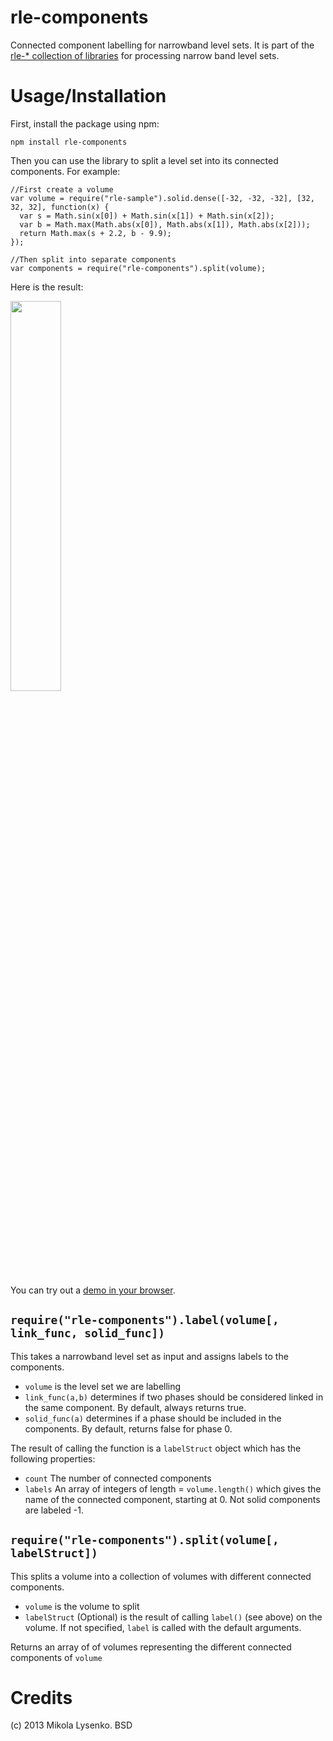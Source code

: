 rle-components
==============
Connected component labelling for narrowband level sets.  It is part of the [rle-* collection of libraries](https://github.com/mikolalysenko/rle-core) for processing narrow band level sets.


Usage/Installation
==================
First, install the package using npm:

    npm install rle-components
    
Then you can use the library to split a level set into its connected components.  For example:

    //First create a volume
    var volume = require("rle-sample").solid.dense([-32, -32, -32], [32, 32, 32], function(x) {
      var s = Math.sin(x[0]) + Math.sin(x[1]) + Math.sin(x[2]);
      var b = Math.max(Math.abs(x[0]), Math.abs(x[1]), Math.abs(x[2]));
      return Math.max(s + 2.2, b - 9.9);
    });
    
    //Then split into separate components
    var components = require("rle-components").split(volume);

Here is the result:

<img src="https://raw.github.com/mikolalysenko/rle-components/master/images/components.png" width=40%>

You can try out a [demo in your browser](http://mikolalysenko.github.com/rle-components/examples/www/index.html).

`require("rle-components").label(volume[, link_func, solid_func])`
-----------------------------------------
This takes a narrowband level set as input and assigns labels to the components.

* `volume` is the level set we are labelling
* `link_func(a,b)` determines if two phases should be considered linked in the same component.  By default, always returns true.
* `solid_func(a)` determines if a phase should be included in the components.  By default, returns false for phase 0.

The result of calling the function is a `labelStruct` object which has the following properties:

* `count` The number of connected components
* `labels` An array of integers of length = `volume.length()` which gives the name of the connected component, starting at 0.  Not solid components are labeled -1.

`require("rle-components").split(volume[, labelStruct])`
--------------------------------------------------------
This splits a volume into a collection of volumes with different connected components.

* `volume` is the volume to split
* `labelStruct` (Optional) is the result of calling `label()` (see above) on the volume.  If not specified, `label` is called with the default arguments.

Returns an array of of volumes representing the different connected components of `volume`

Credits
=======
(c) 2013 Mikola Lysenko. BSD
